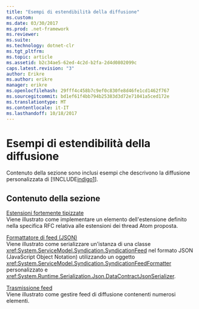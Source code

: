 ```yaml
---
title: "Esempi di estendibilità della diffusione"
ms.custom: 
ms.date: 03/30/2017
ms.prod: .net-framework
ms.reviewer: 
ms.suite: 
ms.technology: dotnet-clr
ms.tgt_pltfrm: 
ms.topic: article
ms.assetid: b2c34ae5-62ed-4c2d-b2fa-2d4d0802099c
caps.latest.revision: "3"
author: Erikre
ms.author: erikre
manager: erikre
ms.openlocfilehash: 29fff4c458b7c9ef0c830fe8d46fe1cd1462f767
ms.sourcegitcommit: bd1ef61f4bb794b25383d3d72e71041a5ced172e
ms.translationtype: MT
ms.contentlocale: it-IT
ms.lasthandoff: 10/18/2017
---
```

# <a name="syndication-extensibility-samples"></a>Esempi di estendibilità della diffusione
Contenuto della sezione sono inclusi esempi che descrivono la diffusione personalizzata di [!INCLUDE[indigo1](../../../../includes/indigo1-md.md)].  
  
## <a name="in-this-section"></a>Contenuto della sezione  
 [Estensioni fortemente tipizzate](../../../../docs/framework/wcf/samples/strongly-typed-extensions-sample.md)  
 Viene illustrato come implementare un elemento dell'estensione definito nella specifica RFC relativa alle estensioni dei thread Atom proposta.  
  
 [Formattatore di feed (JSON)](../../../../docs/framework/wcf/samples/feed-formatter-json.md)  
 Viene illustrato come serializzare un'istanza di una classe <xref:System.ServiceModel.Syndication.SyndicationFeed> nel formato JSON (JavaScript Object Notation) utilizzando un oggetto <xref:System.ServiceModel.Syndication.SyndicationFeedFormatter> personalizzato e <xref:System.Runtime.Serialization.Json.DataContractJsonSerializer>.  
  
 [Trasmissione feed](../../../../docs/framework/wcf/samples/streaming-feeds-sample.md)  
 Viene illustrato come gestire feed di diffusione contenenti numerosi elementi.
